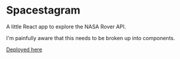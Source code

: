 # Spacestagram

A little React app to explore the NASA Rover API. 

I'm painfully aware that this needs to be broken up into components. 

[Deployed here](https://fraserpage.github.io/Spacestagram/)